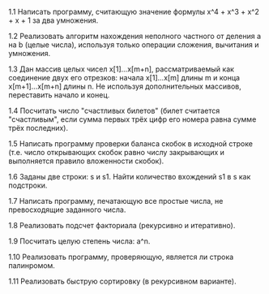 1.1
Написать программу, считающую значение формулы x^4 + x^3 + x^2 + x + 1 за два умножения.

1.2
Реализовать алгоритм нахождения неполного частного от деления a на b (целые числа), используя только операции сложения, 
вычитания и умножения.

1.3
Дан массив целых чисел x[1]...x[m+n], рассматриваемый как соединение двух его отрезков: 
начала x[1]...x[m] длины m и конца x[m+1]...x[m+n] длины n. Не используя дополнительных массивов, переставить начало и конец.

1.4
Посчитать число "счастливых билетов" (билет считается "счастливым", если сумма первых трёх цифр его номера равна сумме трёх последних).

1.5
Написать программу проверки баланса скобок в исходной строке (т.е. число открывающих скобок равно числу закрывающих и 
выполняется правило вложенности скобок).

1.6
Заданы две строки: s и s1. Найти количество вхождений s1 в s как подстроки.

1.7
Написать программу, печатающую все простые числа, не превосходящие заданного числа.

1.8
Реализовать подсчет факториала (рекурсивно и итеративно).

1.9
Посчитать целую степень числа: a^n.

1.10
Реализовать программу, проверяющую, является ли строка палинромом.

1.11
Реализовать быструю сортировку (в рекурсивном варианте).
